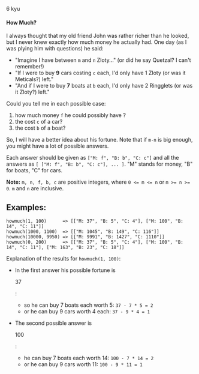 6 kyu

#### How Much?



I always thought that my old friend John was rather richer than he looked, but I never knew exactly how much money he actually had. One day (as I was plying him with questions) he said:

- "Imagine I have between `m` and `n` Zloty..." (or did he say Quetzal? I can't remember!)
- "If I were to buy **9** cars costing `c` each, I'd only have 1 Zloty (or was it Meticals?) left."
- "And if I were to buy **7** boats at `b` each, I'd only have 2 Ringglets (or was it Zloty?) left."

Could you tell me in each possible case:

1. how much money `f` he could possibly have ?
2. the cost `c` of a car?
3. the cost `b` of a boat?

So, I will have a better idea about his fortune. Note that if `m-n` is big enough, you might have a lot of possible answers.

Each answer should be given as `["M: f", "B: b", "C: c"]` and all the answers as `[ ["M: f", "B: b", "C: c"], ... ]`. "M" stands for money, "B" for boats, "C" for cars.

**Note:** `m, n, f, b, c` are positive integers, where `0 <= m <= n` or `m >= n >= 0`. `m` and `n` are inclusive.

## Examples:

```
howmuch(1, 100)      => [["M: 37", "B: 5", "C: 4"], ["M: 100", "B: 14", "C: 11"]]
howmuch(1000, 1100)  => [["M: 1045", "B: 149", "C: 116"]]
howmuch(10000, 9950) => [["M: 9991", "B: 1427", "C: 1110"]]
howmuch(0, 200)      => [["M: 37", "B: 5", "C: 4"], ["M: 100", "B: 14", "C: 11"], ["M: 163", "B: 23", "C: 18"]]
```

Explanation of the results for `howmuch(1, 100)`:

- In the first answer his possible fortune is

   

  37

  :

  - so he can buy 7 boats each worth 5: `37 - 7 * 5 = 2`
  - or he can buy 9 cars worth 4 each: `37 - 9 * 4 = 1`

- The second possible answer is

   

  100

  :

  - he can buy 7 boats each worth 14: `100 - 7 * 14 = 2`
  - or he can buy 9 cars worth 11: `100 - 9 * 11 = 1`
